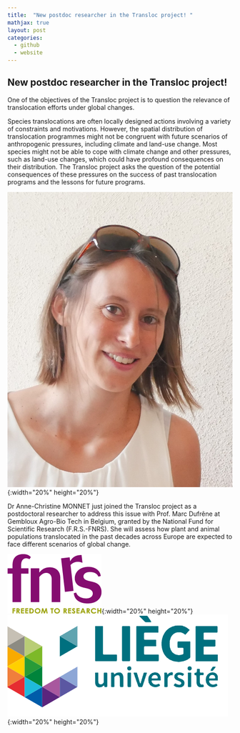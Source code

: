 ```yaml
---
title:  "New postdoc researcher in the Transloc project! "
mathjax: true
layout: post
categories: 
  - github
  - website
---
```


## New postdoc researcher in the Transloc project! 

One of the objectives of the Transloc project is to question the relevance of translocation efforts under global changes. 

Species translocations are often locally designed actions involving a variety of constraints and motivations. However, the spatial distribution of translocation programmes might not be congruent with future scenarios of anthropogenic pressures, including climate and land-use change. Most species might not be able to cope with climate change and other pressures, such as land-use changes, which could have profound consequences on their distribution. The Transloc project asks the question of the potential consequences of these pressures on the success of past translocation programs and the lessons for future programs. 

![Image](https://raw.githubusercontent.com/ConservationTranslocation/images/main/transloc/ACMonnet.jpg){:width="20%" height="20%"}

Dr Anne-Christine MONNET just joined the Transloc project as a postdoctoral researcher to address this issue with Prof. Marc Dufrêne at Gembloux Agro-Bio Tech in Belgium, granted by the National Fund for Scientific Research (F.R.S.-FNRS). She will assess how plant and animal populations translocated in the past decades across Europe are expected to face different scenarios of global change. 

![Image](https://raw.githubusercontent.com/ConservationTranslocation/images/main/logo/graphic/FNRS.png){:width="20%" height="20%"}
![Image](https://raw.githubusercontent.com/ConservationTranslocation/images/main/logo/graphic/liegeU.PNG){:width="20%" height="20%"}

